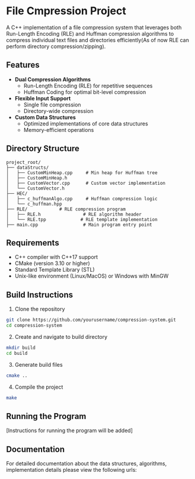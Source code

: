 # File Cmpression Project

A C++ implementation of a file compression system that leverages both Run-Length Encoding (RLE) and Huffman compression algorithms to compress individual text files and directories efficiently(As of now RLE can perform directory compression/zipping).

## Features

- **Dual Compression Algorithms**
  - Run-Length Encoding (RLE) for repetitive sequences
  - Huffman Coding for optimal bit-level compression
- **Flexible Input Support**
  - Single file compression
  - Directory-wide compression
- **Custom Data Structures**
  - Optimized implementations of core data structures
  - Memory-efficient operations

## Directory Structure

```
project_root/
├── dataStructs/
│   ├── CustomMinHeap.cpp     # Min heap for Huffman tree
│   ├── CustomMinHeap.h
│   ├── CustomVector.cpp      # Custom vector implementation
│   └── CustomVector.h
├── HEC/
│   ├── c_huffmanAlgo.cpp     # Huffman compression logic
│   └── c_huffman.hpp
├── RLE/            # RLE compression program
│   ├── RLE.h                # RLE algorithm header
│   └── RLE.tpp             # RLE template implementation
├── main.cpp                 # Main program entry point
```

## Requirements

- C++ compiler with C++17 support
- CMake (version 3.10 or higher)
- Standard Template Library (STL)
- Unix-like environment (Linux/MacOS) or Windows with MinGW

## Build Instructions

1. Clone the repository

```bash
git clone https://github.com/yourusername/compression-system.git
cd compression-system
```

2. Create and navigate to build directory

```bash
mkdir build
cd build
```

3. Generate build files

```bash
cmake ..
```

4. Compile the project

```bash
make
```

## Running the Program

[Instructions for running the program will be added]

## Documentation

For detailed documentation about the data structures, algorithms, implementation details please view the following urls:
